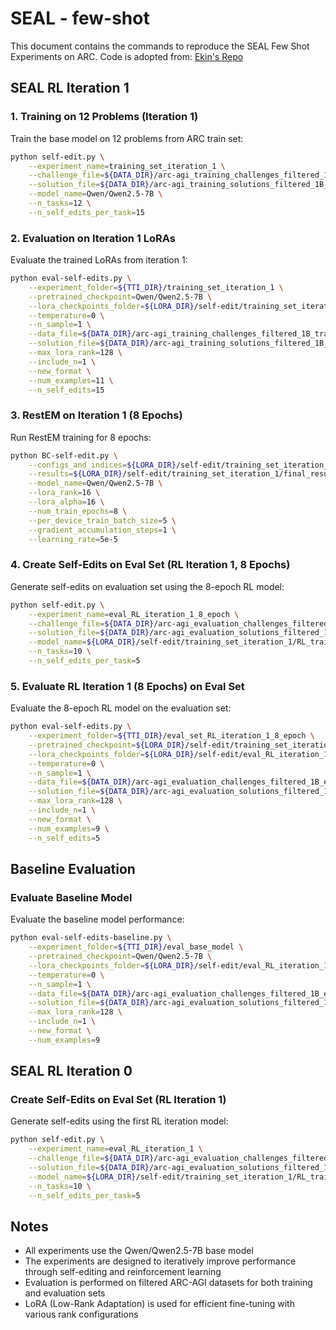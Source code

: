 # SEAL - few-shot

This document contains the commands to reproduce the SEAL Few Shot Experiments on ARC. 
Code is adopted from: [Ekin's Repo](https://github.com/ekinakyurek/marc/tree/main)

## SEAL RL Iteration 1

### 1. Training on 12 Problems (Iteration 1)

Train the base model on 12 problems from ARC train set:

```bash
python self-edit.py \
    --experiment_name=training_set_iteration_1 \
    --challenge_file=${DATA_DIR}/arc-agi_training_challenges_filtered_1B_training_set.json \
    --solution_file=${DATA_DIR}/arc-agi_training_solutions_filtered_1B_training_set.json \
    --model_name=Qwen/Qwen2.5-7B \
    --n_tasks=12 \
    --n_self_edits_per_task=15
```

### 2. Evaluation on Iteration 1 LoRAs

Evaluate the trained LoRAs from iteration 1:

```bash
python eval-self-edits.py \
    --experiment_folder=${TTI_DIR}/training_set_iteration_1 \
    --pretrained_checkpoint=Qwen/Qwen2.5-7B \
    --lora_checkpoints_folder=${LORA_DIR}/self-edit/training_set_iteration_1 \
    --temperature=0 \
    --n_sample=1 \
    --data_file=${DATA_DIR}/arc-agi_training_challenges_filtered_1B_training_set.json \
    --solution_file=${DATA_DIR}/arc-agi_training_solutions_filtered_1B_training_set.json \
    --max_lora_rank=128 \
    --include_n=1 \
    --new_format \
    --num_examples=11 \
    --n_self_edits=15
```

### 3. RestEM on Iteration 1 (8 Epochs)

Run RestEM training for 8 epochs:

```bash
python BC-self-edit.py \
    --configs_and_indices=${LORA_DIR}/self-edit/training_set_iteration_1/final_configs_and_indices.json \
    --results=${LORA_DIR}/self-edit/training_set_iteration_1/final_results.json \
    --model_name=Qwen/Qwen2.5-7B \
    --lora_rank=16 \
    --lora_alpha=16 \
    --num_train_epochs=8 \
    --per_device_train_batch_size=5 \
    --gradient_accumulation_steps=1 \
    --learning_rate=5e-5
```

### 4. Create Self-Edits on Eval Set (RL Iteration 1, 8 Epochs)

Generate self-edits on evaluation set using the 8-epoch RL model:

```bash
python self-edit.py \
    --experiment_name=eval_RL_iteration_1_8_epoch \
    --challenge_file=${DATA_DIR}/arc-agi_evaluation_challenges_filtered_1B_eval_set.json \
    --solution_file=${DATA_DIR}/arc-agi_evaluation_solutions_filtered_1B_eval_set.json \
    --model_name=${LORA_DIR}/self-edit/training_set_iteration_1/RL_trained_model_iteration_1_8_epoch \
    --n_tasks=10 \
    --n_self_edits_per_task=5
```

### 5. Evaluate RL Iteration 1 (8 Epochs) on Eval Set

Evaluate the 8-epoch RL model on the evaluation set:

```bash
python eval-self-edits.py \
    --experiment_folder=${TTI_DIR}/eval_set_RL_iteration_1_8_epoch \
    --pretrained_checkpoint=${LORA_DIR}/self-edit/training_set_iteration_1/RL_trained_model_iteration_1_8_epoch \
    --lora_checkpoints_folder=${LORA_DIR}/self-edit/eval_RL_iteration_1_8_epoch \
    --temperature=0 \
    --n_sample=1 \
    --data_file=${DATA_DIR}/arc-agi_evaluation_challenges_filtered_1B_eval_set.json \
    --solution_file=${DATA_DIR}/arc-agi_evaluation_solutions_filtered_1B_eval_set.json \
    --max_lora_rank=128 \
    --include_n=1 \
    --new_format \
    --num_examples=9 \
    --n_self_edits=5
```

## Baseline Evaluation

### Evaluate Baseline Model

Evaluate the baseline model performance:

```bash
python eval-self-edits-baseline.py \
    --experiment_folder=${TTI_DIR}/eval_base_model \
    --pretrained_checkpoint=Qwen/Qwen2.5-7B \
    --lora_checkpoints_folder=${LORA_DIR}/self-edit/eval_RL_iteration_1_8_epoch \
    --temperature=0 \
    --n_sample=1 \
    --data_file=${DATA_DIR}/arc-agi_evaluation_challenges_filtered_1B_eval_set.json \
    --solution_file=${DATA_DIR}/arc-agi_evaluation_solutions_filtered_1B_eval_set.json \
    --max_lora_rank=128 \
    --include_n=1 \
    --new_format \
    --num_examples=9
```

## SEAL RL Iteration 0

### Create Self-Edits on Eval Set (RL Iteration 1)

Generate self-edits using the first RL iteration model:

```bash
python self-edit.py \
    --experiment_name=eval_RL_iteration_1 \
    --challenge_file=${DATA_DIR}/arc-agi_evaluation_challenges_filtered_1B_eval_set.json \
    --solution_file=${DATA_DIR}/arc-agi_evaluation_solutions_filtered_1B_eval_set.json \
    --model_name=${LORA_DIR}/self-edit/training_set_iteration_1/RL_trained_model_iteration_1 \
    --n_tasks=10 \
    --n_self_edits_per_task=5
```

## Notes

- All experiments use the Qwen/Qwen2.5-7B base model
- The experiments are designed to iteratively improve performance through self-editing and reinforcement learning
- Evaluation is performed on filtered ARC-AGI datasets for both training and evaluation sets
- LoRA (Low-Rank Adaptation) is used for efficient fine-tuning with various rank configurations
